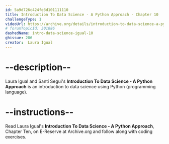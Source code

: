 ```yaml
---
id: 5a9d726c424fe3d101111110
title: Introduction To Data Science - A Python Approach - Chapter 10
challengeType: 1
videoUrl: https://archive.org/details/introduction-to-data-science-a-python-approach-to-concepts-techniques-and-applications
# forumTopicId: 301086
dashedName: intro-data-science-igual-10
ghissue: 286
creator:  Laura Igual
---
```


# --description--

Laura Igual and Santi Segui's __Introduction To Data Science - A Python Approach__ is an introduction to data science using Python (programming language).

# --instructions--

Read Laura Igual's __Introduction To Data Science - A Python Approach__, Chapter Ten, on E-Reserve at Archive.org and follow along with coding exercises. 